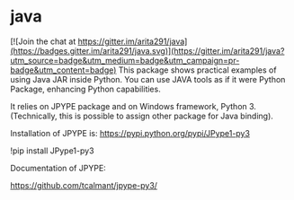# java

[![Join the chat at https://gitter.im/arita291/java](https://badges.gitter.im/arita291/java.svg)](https://gitter.im/arita291/java?utm_source=badge&utm_medium=badge&utm_campaign=pr-badge&utm_content=badge)
This package shows practical examples of using Java JAR inside Python.
You can use JAVA tools as if it were Python Package, enhancing Python capabilities.


It relies on JPYPE package and on Windows framework, Python 3.
(Technically, this is possible to assign other package for Java binding).

Installation of JPYPE is:
https://pypi.python.org/pypi/JPype1-py3

!pip install JPype1-py3


Documentation of JPYPE: 

https://github.com/tcalmant/jpype-py3/










